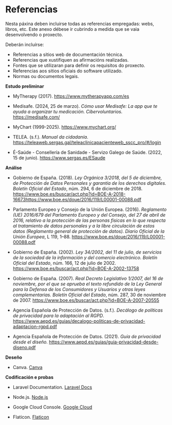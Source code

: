 # Referencias

Nesta páxina deben incluirse todas as referencias empregadas: webs, libros, etc. Este anexo débese ir cubrindo a medida que se vaia desenvolvendo o proxecto.

Deberán incluírse:

* Referencias a sitios web de documentación técnica.
* Referencias que xustifiquen as afirmacións realizadas.
* Fontes que se utilizaran para definir os requisitos do proxecto.
* Referencias aos sitios oficiais do software utilizado.
* Normas ou documentos legais.

**Estudo preliminar**

* MyTherapy (2017). https://www.mytherapyapp.com/es

* Medisafe. (2024, 25 de marzo). *Cómo usar Medisafe: La app que te ayuda a organizar tu medicación. Cibervoluntarios.* https://medisafe.com/

* MyChart (1999-2025). https://www.mychart.org/

* TELEA. (s.f.). *Manual da cidadanía*. https://teleaweb.sergas.gal/teleaclinicapacienteweb_sscc_pro/#/login

* É-Saúde - Consellería de Sanidade - Servizo Galego de Saúde. (2022, 15 de junio). https://www.sergas.es/ESaude

**Análise**

* Gobierno de España. (2018). *Ley Orgánica 3/2018, del 5 de diciembre, de Protección de Datos Personales y garantía de los derechos digitales. Boletín Oficial del Estado*, núm. 294, 6 de diciembre de 2018. https://www.boe.es/buscar/act.php?id=BOE-A-2018-16673https://www.boe.es/doue/2016/119/L00001-00088.pdf

* Parlamento Europeo y Consejo de la Unión Europea. (2016). *Reglamento (UE) 2016/679 del Parlamento Europeo y del Consejo, del 27 de abril de 2016, relativo a la protección de las personas físicas en lo que respecta al tratamiento de datos personales y a la libre circulación de estos datos (Reglamento general de protección de datos). Diario Oficial de la Unión Europea*, L 119, 1–88. https://www.boe.es/doue/2016/119/L00001-00088.pdf

* Gobierno de España. (2002). *Ley 34/2002, del 11 de julio, de servicios de la sociedad de la información y del comercio electrónico. Boletín Oficial del Estado*, núm. 166, 12 de julio de 2002. https://www.boe.es/buscar/act.php?id=BOE-A-2002-13758

* Gobierno de España. (2007). *Real Decreto Legislativo 1/2007, del 16 de noviembre, por el que se aprueba el texto refundido de la Ley General para la Defensa de los Consumidores y Usuarios y otras leyes complementarias. Boletín Oficial del Estado*, núm. 287, 30 de noviembre de 2007. https://www.boe.es/buscar/act.php?id=BOE-A-2007-20555

* Agencia Española de Protección de Datos. (s.f.). *Decálogo de políticas de privacidad para la adaptación al RGPD*. https://www.aepd.es/guias/decalogo-politicas-de-privacidad-adaptacion-rgpd.pdf

* Agencia Española de Protección de Datos. (2021). *Guía de privacidad desde el diseño.* https://www.aepd.es/guias/guia-privacidad-desde-diseno.pdf

**Deseño**

* Canva. [Canva](https://www.canva.com/es_es/)

**Codificación e probas**

* Laravel Documentation. [Laravel Docs](https://laravel.com/docs/12.x/installation)

* Node.js. [Node.js](https://nodejs.org/es)

* Google Cloud Console. [Google Cloud](https://cloud.google.com/gcp?utm_source=google&utm_medium=cpc&utm_campaign=emea-es-all-es-dr-bkws-all-all-trial-b-gcp-1707574&utm_content=text-ad-none-any-DEV_c-CRE_673503512346-ADGP_Hybrid+%7C+BKWS+-+MIX+%7C+Txt+-+Generic+Cloud+-+Cloud+Generic+-+Core+GCP-KWID_43700082436647690-kwd-23339932970-userloc_9211638&utm_term=KW_nube+google-NET_g-PLAC_&&gclsrc=aw.ds&gad_source=1&gad_campaignid=20535123987&gclid=CjwKCAjwtrXFBhBiEiwAEKen15PWE71GplIFyPsLuN0ouVtDYDSThXFnTBPUBLJWsg5NY1D_4kgbxxoCIPEQAvD_BwE)

* Flaticon. [Flaticon](https://www.flaticon.es/)
